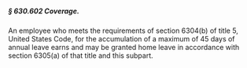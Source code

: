 ##### § 630.602 Coverage. #####

An employee who meets the requirements of section 6304(b) of title 5, United States Code, for the accumulation of a maximum of 45 days of annual leave earns and may be granted home leave in accordance with section 6305(a) of that title and this subpart.